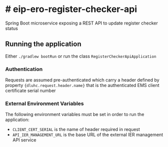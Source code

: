 # # eip-ero-register-checker-api
Spring Boot microservice exposing a REST API to update register checker status

## Running the application
Either `./gradlew bootRun` or run the class `RegisterCheckerApiApplication`

### Authentication
Requests are assumed pre-authenticated which carry a header defined by property `{dluhc.request.header.name}` that is the authenticated EMS client certificate serial number

### External Environment Variables
The following environment variables must be set in order to run the application: 
- `CLIENT_CERT_SERIAL` is the name of header required in request
- `API_IER_MANAGEMENT_URL` is the base URL of the external IER management API service
